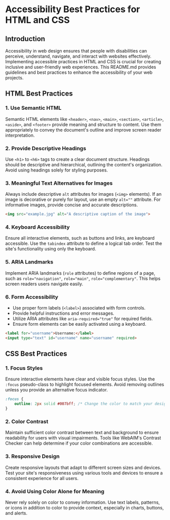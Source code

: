 # Accessibility Best Practices for HTML and CSS

## Introduction

Accessibility in web design ensures that people with disabilities can perceive, understand, navigate, and interact with websites effectively. Implementing accessible practices in HTML and CSS is crucial for creating inclusive and user-friendly web experiences. This README.md provides guidelines and best practices to enhance the accessibility of your web projects.

## HTML Best Practices

### 1. Use Semantic HTML

Semantic HTML elements like `<header>`, `<nav>`, `<main>`, `<section>`, `<article>`, `<aside>`, and `<footer>` provide meaning and structure to content. Use them appropriately to convey the document's outline and improve screen reader interpretation.

### 2. Provide Descriptive Headings

Use `<h1>` to `<h6>` tags to create a clear document structure. Headings should be descriptive and hierarchical, outlining the content's organization. Avoid using headings solely for styling purposes.

### 3. Meaningful Text Alternatives for Images

Always include descriptive `alt` attributes for images (`<img>` elements). If an image is decorative or purely for layout, use an empty `alt=""` attribute. For informative images, provide concise and accurate descriptions.

```html
<img src="example.jpg" alt="A descriptive caption of the image">
```

### 4. Keyboard Accessibility

Ensure all interactive elements, such as buttons and links, are keyboard accessible. Use the `tabindex` attribute to define a logical tab order. Test the site's functionality using only the keyboard.

### 5. ARIA Landmarks

Implement ARIA landmarks (`role` attributes) to define regions of a page, such as `role="navigation"`, `role="main"`, `role="complementary"`. This helps screen readers users navigate easily.

### 6. Form Accessibility

- Use proper form labels (`<label>`) associated with form controls.
- Provide helpful instructions and error messages.
- Utilize ARIA attributes like `aria-required="true"` for required fields.
- Ensure form elements can be easily activated using a keyboard.

```html
<label for="username">Username:</label>
<input type="text" id="username" name="username" required>
```

## CSS Best Practices

### 1. Focus Styles

Ensure interactive elements have clear and visible focus styles. Use the `:focus` pseudo-class to highlight focused elements. Avoid removing outlines unless you provide an alternative focus indicator.

```css
:focus {
    outline: 2px solid #007bff; /* Change the color to match your design */
}
```

### 2. Color Contrast

Maintain sufficient color contrast between text and background to ensure readability for users with visual impairments. Tools like WebAIM's Contrast Checker can help determine if your color combinations are accessible.

### 3. Responsive Design

Create responsive layouts that adapt to different screen sizes and devices. Test your site's responsiveness using various tools and devices to ensure a consistent experience for all users.

### 4. Avoid Using Color Alone for Meaning

Never rely solely on color to convey information. Use text labels, patterns, or icons in addition to color to provide context, especially in charts, buttons, and alerts.

